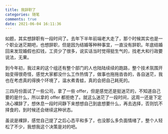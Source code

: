 ```yaml
---
title: 我辞职了
categories: 随笔
comments: true
date: 2021-06-04 16:11:36
---
```

如题，其实想辞职有一段时间了。去年下半年前端老大走了，那个时候其实也是一个职业迷茫期吧，也想辞职，但是因为结婚等种种事宜，一直没有辞职。年底结婚回来发现婚假也扣钱，工资少了很多，说实话当时觉得挺生气的，找老大和行政要说法，无果。

到今年初，我过来的这个组还有整个部门的人也陆陆续续的跑路，整个技术氛围开始变得很奇怪，感觉大家都没什么工作热情了，做事也拖拖沓沓的，各自迷茫，我也在考虑真的得换个环境了，温水煮青蛙，真的会把自己耗死的。

三四月份面试了一些公司，拿了一些 offer，但是感觉还是挺迷茫的，不知道自己要的是什么，所以拿的 offer 都拒绝了。就这么迷茫了一段时间，这周一还是下定决心裸辞了，想休息一段时间静下来想想自己到底想要什么，再去选择，否则饥不择食的，到时候还会继续这种状态。

虽说是裸辞，感觉自己提了之后心态平和多了，也没那么多负面情绪了，整个人轻松了不少，我想我这个决策是对的吧。